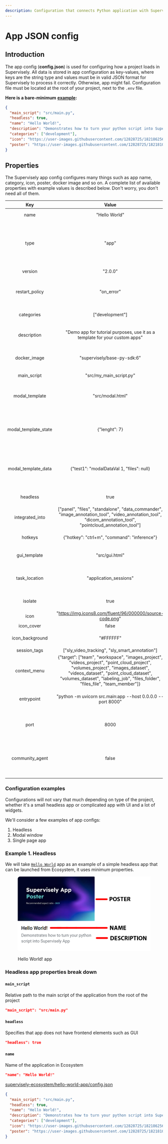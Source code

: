 ```yaml
---
description: Configuration that connects Python application with Supervisely
---
```


# App JSON config

## Introduction

The app config (**config.json**) is used for configuring how a project loads in Supervisely. All data is stored in app configuration as key-values, where keys are the string type and values must be in valid JSON format for Supervisely to process it correctly. Otherwise, app might fail. Configuration file must be located at the root of your project, next to the `.env` file.

**Here is a bare-minimum** [**example**](https://github.com/supervisely-ecosystem/hello-world-app/blob/master/config.json)**:**

```json
{
  "main_script": "src/main.py",
  "headless": true,
  "name": "Hello World!",
  "description": "Demonstrates how to turn your python script into Supervisely App",
  "categories": ["development"],
  "icon": "https://user-images.githubusercontent.com/12828725/182186256-5ee663ad-25c7-4a62-9af1-fbfdca715b57.png",
  "poster": "https://user-images.githubusercontent.com/12828725/182181033-d0d1a690-8388-472e-8862-e0cacbd4f082.png"
}
```

## Properties

The Supervisely app config configures many things such as app name, category, icon, poster, docker image and so on. A complete list of available properties with example values is described below. Don't worry, you don't need all of them.

|           Key          |                                                                                                                                   Value                                                                                                                                   |                                    Description                                    |
| :--------------------: | :-----------------------------------------------------------------------------------------------------------------------------------------------------------------------------------------------------------------------------------------------------------------------: | :-------------------------------------------------------------------------------: |
|          name          |                                                                                                                               "Hello World"                                                                                                                               |                                  Name of the app                                  |
|          type          |                                                                                                                                   "app"                                                                                                                                   | Specifies type of the Ecosystem entity. Available types: app, project, collection |
|         version        |                                                                                                                                  "2.0.0"                                                                                                                                  |                                 App engine version                                |
|     restart\_policy    |                                                                                                                                "on\_error"                                                                                                                                |                     Restarts app when certain condition occurs                    |
|       categories       |                                                                                                                              \["development"]                                                                                                                             |                             App category in Ecosystem                             |
|       description      |                                                                                                "Demo app for tutorial purposes, use it as a template for your custom apps"                                                                                                |                     Description of the app shown in Ecosystem                     |
|      docker\_image     |                                                                                                                        "supervisely/base-py-sdk:6"                                                                                                                        |                          Docker image used to run the app                         |
|      main\_script      |                                                                                                                         "src/my\_main\_script.py"                                                                                                                         |                                Path to main script                                |
|     modal\_template    |                                                                                                                              "src/modal.html"                                                                                                                             |                         Path to modal window html template                        |
| modal\_template\_state |                                                                                                                               {"lenght": 7}                                                                                                                               |           Initialize default values for state variables in modal window           |
|  modal\_template\_data |                                                                                                                 {"test1": "modalDataVal 1, "files": null}                                                                                                                 |            Initialize default values for data variables in modal window           |
|        headless        |                                                                                                                                    true                                                                                                                                   |                         Set true for the apps without GUI                         |
|    integrated\_into    |                                                   \["panel", "files", "standalone", "data\_commander", "image\_annotation\_tool", "video\_annotation\_tool", "dicom\_annotation\_tool", "pointcloud\_annotation\_tool"]                                                   |                                                                                   |
|         hotkeys        |                                                                                                                {"hotkey": "ctrl+m", "command": "inference"}                                                                                                               |                           Specifies hotkeys for the app                           |
|      gui\_template     |                                                                                                                               "src/gui.html"                                                                                                                              |                             Path to GUI html template                             |
|     task\_location     |                                                                                                                          "application\_sessions"                                                                                                                          |                Defines where the task will be created on app launch               |
|         isolate        |                                                                                                                                    true                                                                                                                                   |                         Runs app in the isolated container                        |
|          icon          |                                                                                                         "https://img.icons8.com/fluent/96/000000/source-code.png"                                                                                                         |                                      App icon                                     |
|       icon\_cover      |                                                                                                                                   false                                                                                                                                   |                                                                                   |
|    icon\_background    |                                                                                                                                 "#FFFFFF"                                                                                                                                 |                             App icon background color                             |
|      session\_tags     |                                                                                                            \["sly\_video\_tracking", "sly\_smart\_annotation"]                                                                                                            |                                                                                   |
|      context\_menu     | {"target": \["team", "workspace", "images\_project", "videos\_project", "point\_cloud\_project", "volumes\_project", "images\_dataset", "videos\_dataset", "point\_cloud\_dataset", "volumes\_dataset", "labeling\_job", "files\_folder", "files\_file", "team\_member"]} |               Determines where the application can be launched from               |
|       entrypoint       |                                                                                                        "python -m uvicorn src.main:app --host 0.0.0.0 --port 8000"                                                                                                        |                       Instruction for executing app scripts                       |
|          port          |                                                                                                                                    8000                                                                                                                                   |                  Use this key if you want to specify certain port                 |
|    community\_agent    |                                                                                                                                   false                                                                                                                                   |               Determines if app can be launched from community agent              |

### Configuration examples

Configurations will not vary that much depending on type of the project, whether it's a small headless app or complicated app with UI and a lot of widgets.

We'll consider a few examples of app configs:

1. Headless
2. Modal window
3. Single page app

### Example 1. Headless

We will take [`Hello World`](https://ecosystem.supervise.ly/apps/hello-world-app) app as an example of a simple headless app that can be launched from Ecosystem, it uses minimum properties.

<figure><img src="../.gitbook/assets/props-ecos.png" alt=""><figcaption><p>Hello World! app</p></figcaption></figure>

### Headless app properties break down

#### `main_script`

Relative path to the main script of the application from the root of the project

```json
"main_script": "src/main.py"
```

#### `headless`

Specifies that app does not have frontend elements such as GUI

```json
"headless": true
```

#### `name`

Name of the application in Ecosystem

```json
"name": "Hello World!"
```

[supervisely-ecosystem/hello-world-app/config.json](https://github.com/supervisely-ecosystem/hello-world-app/blob/master/config.json)

```json
{
  "main_script": "src/main.py",
  "headless": true,
  "name": "Hello World!",
  "description": "Demonstrates how to turn your python script into Supervisely App",
  "categories": ["development"],
  "icon": "https://user-images.githubusercontent.com/12828725/182186256-5ee663ad-25c7-4a62-9af1-fbfdca715b57.png",
  "poster": "https://user-images.githubusercontent.com/12828725/182181033-d0d1a690-8388-472e-8862-e0cacbd4f082.png"
}
```
